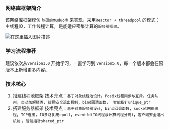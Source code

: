 ### 网络库框架简介
该网络库框架模仿 `陈硕的Muduo库` 来实现，采用`Reactor + threadpool` 的模式：
主线程IO，工作线程计算，是能适应密集计算的`服务器框架`。

![在这里插入图片描述](https://img-blog.csdnimg.cn/20200714210409248.png?x-oss-process=image/watermark,type_ZmFuZ3poZW5naGVpdGk,shadow_10,text_aHR0cHM6Ly9ibG9nLmNzZG4ubmV0L1dvcnRoeV9XYW5n,size_16,color_FFFFFF,t_70)

### 学习流程推荐
建议依次从`Version1.0` 开始学习，一直学习到 `Version5.0`，每一个版本都会在原版本上新增更多内容。
<br> 

### 技术核心
1. 搭建线程池框架
技术亮点：`基于对象线程池设计`，`Posix线程同步与互斥`，`任务队列`，`自动加解锁类`，`线程安全退出机制`，`bind回调函数`，` 智能指针unique_ptr`
2. 搭建服务器框架
技术亮点：`基于对象服务器设计`，`bind回调函数`，`socket网络编程`，`TCP连接`，`IO多路复用epoll`，`eventfd(IO线程与计算线程分离)`，`客户端安全退出机制` ，`智能指针shared_ptr`
